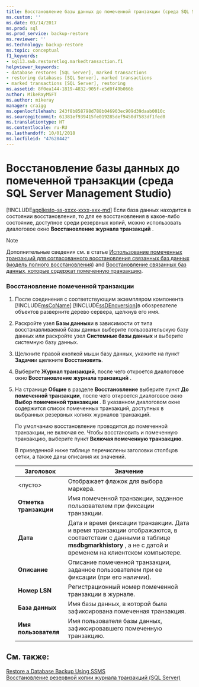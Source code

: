 ```yaml
---
title: Восстановление базы данных до помеченной транзакции (среда SQL Server Management Studio) | Документация Майкрософт
ms.custom: ''
ms.date: 03/14/2017
ms.prod: sql
ms.prod_service: backup-restore
ms.reviewer: ''
ms.technology: backup-restore
ms.topic: conceptual
f1_keywords:
- sql13.swb.restoretlog.markedtransaction.f1
helpviewer_keywords:
- database restores [SQL Server], marked transactions
- restoring databases [SQL Server], marked transactions
- marked transactions [SQL Server], restoring
ms.assetid: 8f0ea144-1819-4832-905f-e5d0f49b066b
author: MikeRayMSFT
ms.author: mikeray
manager: craigg
ms.openlocfilehash: 243f8b858798d788b046903ec909d39daab0010c
ms.sourcegitcommit: 61381ef939415fe019285def9450d7583df1fed0
ms.translationtype: HT
ms.contentlocale: ru-RU
ms.lasthandoff: 10/01/2018
ms.locfileid: "47628442"
---
```

# <a name="restore-a-database-to-a-marked-transaction-sql-server-management-studio"></a>Восстановление базы данных до помеченной транзакции (среда SQL Server Management Studio)
[!INCLUDE[appliesto-ss-xxxx-xxxx-xxx-md](../../includes/appliesto-ss-xxxx-xxxx-xxx-md.md)]
  Если база данных находится в состоянии восстановления, то для ее восстановления в какое-либо состояние, доступное среди резервных копий, можно использовать диалоговое окно **Восстановление журнала транзакций** .  
  
> [!NOTE]  
>  Дополнительные сведения см. в статье [Использование помеченных транзакций для согласованного восстановления связанных баз данных (модель полного восстановления)](../../relational-databases/backup-restore/use-marked-transactions-to-recover-related-databases-consistently.md) and [Восстановление связанных баз данных, которые содержат помеченную транзакцию](../../relational-databases/backup-restore/recovery-of-related-databases-that-contain-marked-transaction.md).  
  
### <a name="to-restore-a-marked-transaction"></a>Восстановление помеченной транзакции  
  
1.  После соединения с соответствующим экземпляром компонента [!INCLUDE[msCoName](../../includes/msconame-md.md)] [!INCLUDE[ssDEnoversion](../../includes/ssdenoversion-md.md)]в обозревателе объектов разверните дерево сервера, щелкнув его имя.  
  
2.  Раскройте узел **Базы данных**и в зависимости от типа восстанавливаемой базы данных выберите пользовательскую базу данных или раскройте узел **Системные базы данных** и выберите системную базу данных.  
  
3.  Щелкните правой кнопкой мыши базу данных, укажите на пункт **Задачи**и щелкните **Восстановить**.  
  
4.  Выберите **Журнал транзакций**, после чего откроется диалоговое окно **Восстановление журнала транзакций** .  
  
5.  На странице **Общие** в разделе **Восстановление** выберите пункт **До помеченной транзакции**, после чего откроется диалоговое окно **Выбор помеченной транзакции** . В указанном диалоговом окне содержится список помеченных транзакций, доступных в выбранных резервных копиях журналов транзакций.  
  
     По умолчанию восстановление проводится до помеченной транзакции, не включая ее. Чтобы восстановить и помеченную транзакцию, выберите пункт **Включая помеченную транзакцию**.  
  
     В приведенной ниже таблице перечислены заголовки столбцов сетки, а также даны описания их значений.  
  
    |Заголовок|Значение|  
    |------------|-----------|  
    |\<пусто>|Отображает флажок для выбора маркера.|  
    |**Отметка транзакции**|Имя помеченной транзакции, заданное пользователем при фиксации транзакции.|  
    |**Дата**|Дата и время фиксации транзакции. Дата и время транзакции отображаются, в соответствии с данными в таблице **msdbgmarkhistory** , а не с датой и временем на клиентском компьютере.|  
    |**Описание**|Описание помеченной транзакции, заданное пользователем при ее фиксации (при его наличии).|  
    |**Номер LSN**|Регистрационный номер помеченной транзакции в журнале.|  
    |**База данных**|Имя базы данных, в которой была зафиксирована помеченная транзакция.|  
    |**Имя пользователя**|Имя пользователя базы данных, зафиксировавшего помеченную транзакцию.|  
  
## <a name="see-also"></a>См. также:  
 [Restore a Database Backup Using SSMS](../../relational-databases/backup-restore/restore-a-database-backup-using-ssms.md)   
 [Восстановление резервной копии журнала транзакций (SQL Server)](../../relational-databases/backup-restore/restore-a-transaction-log-backup-sql-server.md)  
  
  
